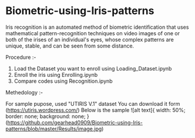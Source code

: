 # Biometric-using-Iris-patterns
Iris recognition is an automated method of biometric identification that uses mathematical pattern-recognition techniques on video images of one or both of the irises of an individual's eyes, whose complex patterns are unique, stable, and can be seen from some distance.

Procedure :-
1. Load the Dataset you want to enroll using Loading_Dataset.ipynb
2. Enroll the iris using Enrolling.ipynb
3. Compare codes using Recognition.ipynb

Methedology :-

For sample pupose, used "UTIRIS V.1" dataset
You can download it form (https://utiris.wordpress.com/)
Below is the sample
![alt text]{
  width: 50%;
  border: none;
  background: none;
}(https://github.com/gearhead0909/Biometric-using-Iris-patterns/blob/master/Results/image.jpg)
